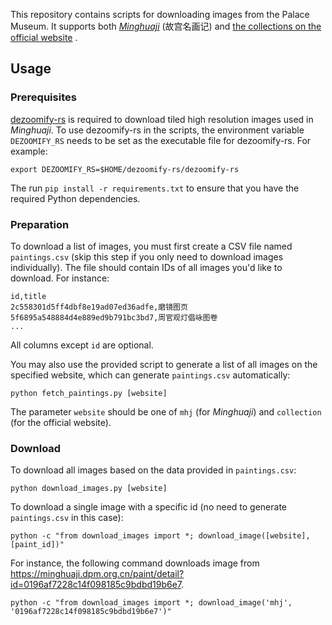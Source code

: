 This repository contains scripts for downloading images from the Palace Museum. It supports both [*Minghuaji*](https://minghuaji.dpm.org.cn/) (故宫名画记) and [the collections on the official website](https://www.dpm.org.cn/explore/collections.html) .

## Usage

### Prerequisites
[dezoomify-rs](https://github.com/lovasoa/dezoomify-rs) is required to download tiled high resolution images used in *Minghuaji*. To use dezoomify-rs in the scripts, the environment variable ``DEZOOMIFY_RS`` needs to be set as the executable file for dezoomify-rs. For example:

```
export DEZOOMIFY_RS=$HOME/dezoomify-rs/dezoomify-rs
```

The run `pip install -r requirements.txt` to ensure that you have the required Python dependencies.

### Preparation
To download a list of images, you must first create a CSV file named `paintings.csv` (skip this step if you only need to download images individually). The file should contain IDs of all images you'd like to download. For instance:

```
id,title
2c558301d5ff4dbf8e19ad07ed36adfe,磨镜图页
5f6895a548884d4e889ed9b791bc3bd7,周官观灯倡咏图卷
...
```
All columns except `id` are optional.

You may also use the provided script to generate a list of all images on the specified website, which can generate `paintings.csv` automatically:

```
python fetch_paintings.py [website]
```

The parameter `website` should be one of `mhj` (for *Minghuaji*) and `collection` (for the official website).

### Download
To download all images based on the data provided in `paintings.csv`:

```
python download_images.py [website]
```

To download a single image with a specific id (no need to generate `paintings.csv` in this case):

```
python -c "from download_images import *; download_image([website], [paint_id])"
```

For instance, the following command downloads image from https://minghuaji.dpm.org.cn/paint/detail?id=0196af7228c14f098185c9bdbd19b6e7.

```
python -c "from download_images import *; download_image('mhj', '0196af7228c14f098185c9bdbd19b6e7')"
```
